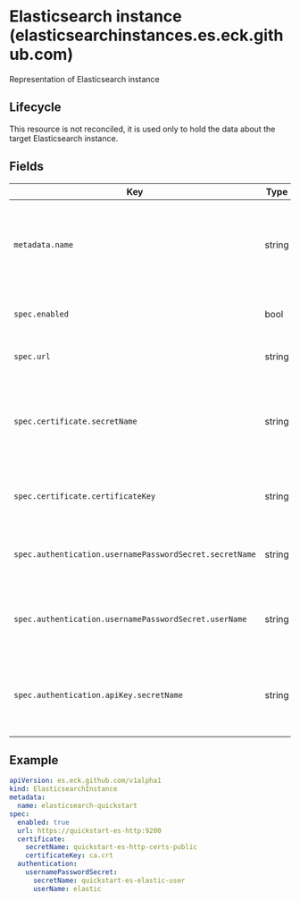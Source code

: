# Elasticsearch instance (elasticsearchinstances.es.eck.github.com)

Representation of Elasticsearch instance

## Lifecycle

This resource is not reconciled, it is used only to hold the data about the target Elasticsearch instance.

## Fields

| Key                                                     | Type   | Description                                                                                       |
|---------------------------------------------------------|--------|---------------------------------------------------------------------------------------------------|
| `metadata.name`                                         | string | Name of the Elasticsearch instance, used in `targetInstance.name` field, that is present in otherES CRDs to reference the target ES instance |
| `spec.enabled`                                          | bool   | Defines whether this instance is enabled for resource reconciliation                              |
| `spec.url`                                              | string | The URL of Elasticsearch instance                                      |
| `spec.certificate.secretName`                           | string | Name of the secret with CA used for HTTPS communication with Elasticsearch, optional in case of "http://" prefixed URLs |
| `spec.certificate.certificateKey`                       | string | The key with actual certificate data inside the secret defined by `secretName` |
| `spec.authentication.usernamePasswordSecret.secretName` | string | Name of the secret containing user data in username:password form |
| `spec.authentication.usernamePasswordSecret.userName`   | string | The username that will be used for password lookup in secret and also for authentication with target instance |
| `spec.authentication.apiKey.secretName`                 | string | The API key that will be used for API key lookup in secret and also for authentication with target instance, in apiKey: <key> form           |

## Example

```yaml
apiVersion: es.eck.github.com/v1alpha1
kind: ElasticsearchInstance
metadata:
  name: elasticsearch-quickstart
spec:  
  enabled: true
  url: https://quickstart-es-http:9200
  certificate:
    secretName: quickstart-es-http-certs-public
    certificateKey: ca.crt
  authentication:
    usernamePasswordSecret:
      secretName: quickstart-es-elastic-user
      userName: elastic
```
